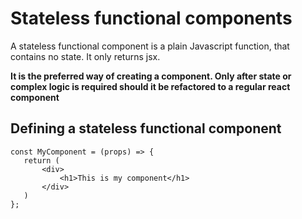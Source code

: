 # Stateless functional components

A stateless functional component is a plain Javascript function, that contains no state. It only returns jsx.
  
 **It is the preferred way of creating a component. Only after state or complex logic is required should it be refactored to a regular react component**
 
 ## Defining a stateless functional component
 
 ```  
 const MyComponent = (props) => {
    return (
        <div>
            <h1>This is my component</h1>
        </div>
    )
 };
 ```